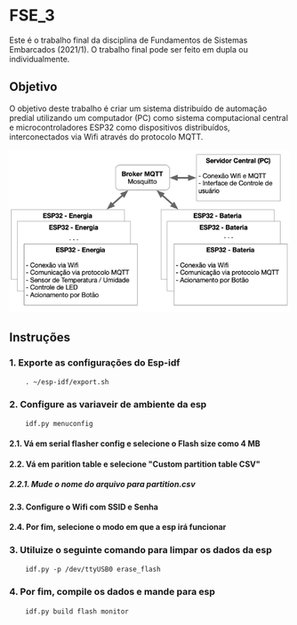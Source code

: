 # FSE_3

Este é o trabalho final da disciplina de Fundamentos de Sistemas Embarcados (2021/1). O trabalho final pode ser feito em dupla ou individualmente.

## Objetivo 

O objetivo deste trabalho é criar um sistema distribuído de automação predial utilizando um computador (PC) como sistema computacional central e microcontroladores ESP32 como dispositivos distribuídos, interconectados via Wifi através do protocolo MQTT.

![arch](img/arch.png)

## Instruções

### 1. Exporte as configurações do Esp-idf
```
    . ~/esp-idf/export.sh    
```

### 2. Configure as variaveir de ambiente da esp
```
    idf.py menuconfig
```

#### 2.1. Vá em serial flasher config e selecione o Flash size como 4 MB

#### 2.2. Vá em parition table e selecione "Custom partition table CSV"
##### 2.2.1. Mude o nome do arquivo para partition.csv

#### 2.3. Configure o Wifi com SSID e Senha

#### 2.4. Por fim, selecione o modo em que a esp irá funcionar

### 3. Utiluize o seguinte comando para limpar os dados da esp
```
    idf.py -p /dev/ttyUSB0 erase_flash
```

### 4. Por fim, compile os dados e mande para esp
```
    idf.py build flash monitor
```
